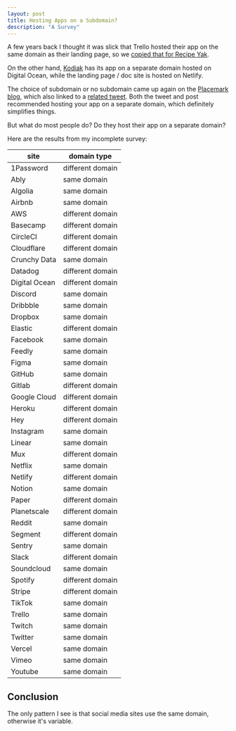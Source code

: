 ```yaml
---
layout: post
title: Hosting Apps on a Subdomain?
description: "A Survey"
---
```


A few years back I thought it was slick that Trello hosted their app on the same domain as their landing page, so we [copied that for Recipe Yak](https://github.com/recipeyak/recipeyak/commit/df53a69272be40e1666314082b6a7bb6308479f8).

On the other hand, [Kodiak](https://kodiakhq.com) has its app on a separate domain hosted on Digital Ocean, while the landing page / doc site is hosted on Netlify.

The choice of subdomain or no subdomain came up again on the [Placemark blog](https://www.placemark.io/post/engineering-round-up), which also linked to a [related tweet](https://twitter.com/tylertringas/status/1250521285630836741).
Both the tweet and post recommended hosting your app on a separate domain, which definitely simplifies things.

But what do most people do? Do they host their app on a separate domain?

Here are the results from my incomplete survey:

| site          | domain type      |
| ------------- | ---------------- |
| 1Password     | different domain |
| Ably          | same domain      |
| Algolia       | same domain      |
| Airbnb        | same domain      |
| AWS           | different domain |
| Basecamp      | different domain |
| CircleCI      | different domain |
| Cloudflare    | different domain |
| Crunchy Data  | same domain      |
| Datadog       | different domain |
| Digital Ocean | different domain |
| Discord       | same domain      |
| Dribbble      | same domain      |
| Dropbox       | same domain      |
| Elastic       | different domain |
| Facebook      | same domain      |
| Feedly        | same domain      |
| Figma         | same domain      |
| GitHub        | same domain      |
| Gitlab        | different domain |
| Google Cloud  | different domain |
| Heroku        | different domain |
| Hey           | different domain |
| Instagram     | same domain      |
| Linear        | same domain      |
| Mux           | different domain |
| Netflix       | same domain      |
| Netlify       | different domain |
| Notion        | same domain      |
| Paper         | different domain |
| Planetscale   | different domain |
| Reddit        | same domain      |
| Segment       | different domain |
| Sentry        | same domain      |
| Slack         | different domain |
| Soundcloud    | same domain      |
| Spotify       | different domain |
| Stripe        | different domain |
| TikTok        | same domain      |
| Trello        | same domain      |
| Twitch        | same domain      |
| Twitter       | same domain      |
| Vercel        | same domain      |
| Vimeo         | same domain      |
| Youtube       | same domain      |

## Conclusion

The only pattern I see is that social media sites use the same domain, otherwise it's variable.
